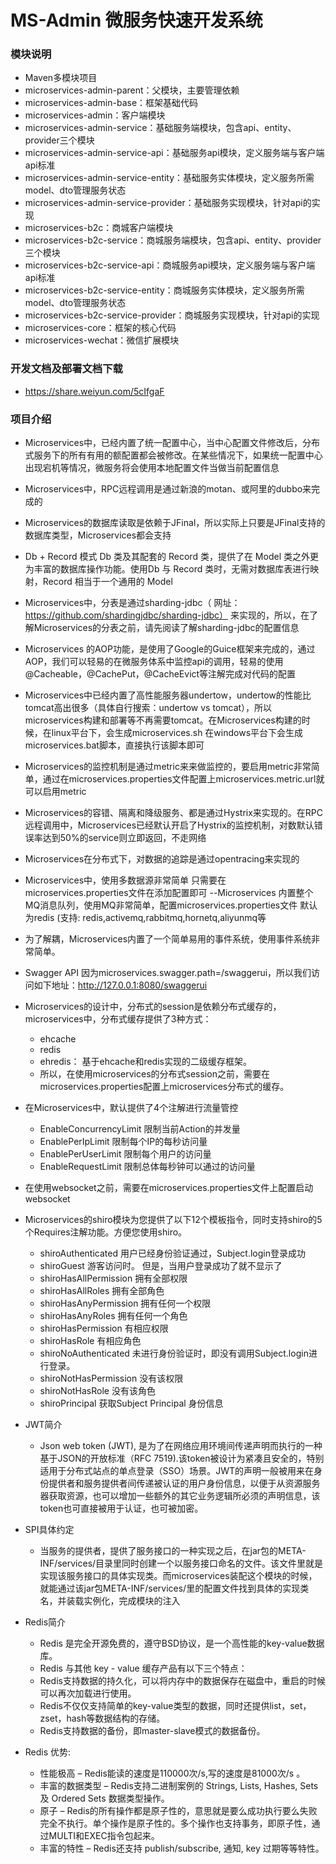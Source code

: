 # MS-Admin 微服务快速开发系统

### 模块说明
- Maven多模块项目
- microservices-admin-parent：父模块，主要管理依赖
- microservices-admin-base：框架基础代码
- microservices-admin：客户端模块
- microservices-admin-service：基础服务端模块，包含api、entity、provider三个模块
- microservices-admin-service-api：基础服务api模块，定义服务端与客户端api标准
- microservices-admin-service-entity：基础服务实体模块，定义服务所需model、dto管理服务状态
- microservices-admin-service-provider：基础服务实现模块，针对api的实现
- microservices-b2c：商城客户端模块
- microservices-b2c-service：商城服务端模块，包含api、entity、provider三个模块
- microservices-b2c-service-api：商城服务api模块，定义服务端与客户端api标准
- microservices-b2c-service-entity：商城服务实体模块，定义服务所需model、dto管理服务状态
- microservices-b2c-service-provider：商城服务实现模块，针对api的实现
- microservices-core：框架的核心代码
- microservices-wechat：微信扩展模块

### 开发文档及部署文档下载
- https://share.weiyun.com/5cIfgaF

### 项目介绍
- Microservices中，已经内置了统一配置中心，当中心配置文件修改后，分布式服务下的所有有用的额配置都会被修改。在某些情况下，如果统一配置中心出现宕机等情况，微服务将会使用本地配置文件当做当前配置信息
- Microservices中，RPC远程调用是通过新浪的motan、或阿里的dubbo来完成的
- Microservices的数据库读取是依赖于JFinal，所以实际上只要是JFinal支持的数据库类型，Microservices都会支持
- Db + Record 模式 Db 类及其配套的 Record 类，提供了在 Model 类之外更为丰富的数据库操作功能。使用Db 与 Record 类时，无需对数据库表进行映射，Record 相当于一个通用的 Model
- Microservices中，分表是通过sharding-jdbc（ 网址：https://github.com/shardingjdbc/sharding-jdbc） 来实现的，所以，在了解Microservices的分表之前，请先阅读了解sharding-jdbc的配置信息
- Microservices 的AOP功能，是使用了Google的Guice框架来完成的，通过AOP，我们可以轻易的在微服务体系中监控api的调用，轻易的使用@Cacheable，@CachePut，@CacheEvict等注解完成对代码的配置
- Microservices中已经内置了高性能服务器undertow，undertow的性能比tomcat高出很多（具体自行搜索：undertow vs tomcat），所以microservices构建和部署等不再需要tomcat。在Microservices构建的时候，在linux平台下，会生成microservices.sh 在windows平台下会生成microservices.bat脚本，直接执行该脚本即可
- Microservices的监控机制是通过metric来来做监控的，要启用metric非常简单，通过在microservices.properties文件配置上microservices.metric.url就可以启用metric
- Microservices的容错、隔离和降级服务、都是通过Hystrix来实现的。在RPC远程调用中，Microservices已经默认开启了Hystrix的监控机制，对数默认错误率达到50%的service则立即返回，不走网络
- Microservices在分布式下，对数据的追踪是通过opentracing来实现的
- Microservices中，使用多数据源非常简单 只需要在microservices.properties文件在添加配置即可
--Microservices 内置整个MQ消息队列，使用MQ非常简单，配置microservices.properties文件 默认为redis (支持: redis,activemq,rabbitmq,hornetq,aliyunmq等
- 为了解耦，Microservices内置了一个简单易用的事件系统，使用事件系统非常简单。
- Swagger API 因为microservices.swagger.path=/swaggerui，所以我们访问如下地址：http://127.0.0.1:8080/swaggerui
- Microservices的设计中，分布式的session是依赖分布式缓存的，microservices中，分布式缓存提供了3种方式：
  - ehcache
  - redis
  - ehredis： 基于ehcache和redis实现的二级缓存框架。
  - 所以，在使用microservices的分布式session之前，需要在microservices.properties配置上microservices分布式的缓存。
- 在Microservices中，默认提供了4个注解进行流量管控
  - EnableConcurrencyLimit	限制当前Action的并发量
  - EnablePerIpLimit	限制每个IP的每秒访问量
  - EnablePerUserLimit	限制每个用户的访问量
  - EnableRequestLimit	限制总体每秒钟可以通过的访问量
- 在使用websocket之前，需要在microservices.properties文件上配置启动websocket
- Microservices的shiro模块为您提供了以下12个模板指令，同时支持shiro的5个Requires注解功能。方便您使用shiro。
  - shiroAuthenticated	用户已经身份验证通过，Subject.login登录成功
  - shiroGuest	游客访问时。 但是，当用户登录成功了就不显示了
  - shiroHasAllPermission	拥有全部权限
  - shiroHasAllRoles	拥有全部角色
  - shiroHasAnyPermission	拥有任何一个权限
  - shiroHasAnyRoles	拥有任何一个角色
  - shiroHasPermission	有相应权限
  - shiroHasRole	有相应角色
  - shiroNoAuthenticated	未进行身份验证时，即没有调用Subject.login进行登录。
  - shiroNotHasPermission	没有该权限
  - shiroNotHasRole	没有该角色
  - shiroPrincipal	获取Subject Principal 身份信息


- JWT简介
  - Json web token (JWT), 是为了在网络应用环境间传递声明而执行的一种基于JSON的开放标准（RFC 7519).该token被设计为紧凑且安全的，特别适用于分布式站点的单点登录（SSO）场景。JWT的声明一般被用来在身份提供者和服务提供者间传递被认证的用户身份信息，以便于从资源服务器获取资源，也可以增加一些额外的其它业务逻辑所必须的声明信息，该token也可直接被用于认证，也可被加密。

- SPI具体约定
  - 当服务的提供者，提供了服务接口的一种实现之后，在jar包的META-INF/services/目录里同时创建一个以服务接口命名的文件。该文件里就是实现该服务接口的具体实现类。而microservices装配这个模块的时候，就能通过该jar包META-INF/services/里的配置文件找到具体的实现类名，并装载实例化，完成模块的注入

- Redis简介
  - Redis 是完全开源免费的，遵守BSD协议，是一个高性能的key-value数据库。
  - Redis 与其他 key - value 缓存产品有以下三个特点：
  - Redis支持数据的持久化，可以将内存中的数据保存在磁盘中，重启的时候可以再次加载进行使用。
  - Redis不仅仅支持简单的key-value类型的数据，同时还提供list，set，zset，hash等数据结构的存储。
  - Redis支持数据的备份，即master-slave模式的数据备份。
- Redis 优势:
  - 性能极高 – Redis能读的速度是110000次/s,写的速度是81000次/s 。
  - 丰富的数据类型 – Redis支持二进制案例的 Strings, Lists, Hashes, Sets 及 Ordered Sets 数据类型操作。
  - 原子 – Redis的所有操作都是原子性的，意思就是要么成功执行要么失败完全不执行。单个操作是原子性的。多个操作也支持事务，即原子性，通过MULTI和EXEC指令包起来。
  - 丰富的特性 – Redis还支持 publish/subscribe, 通知, key 过期等等特性。
